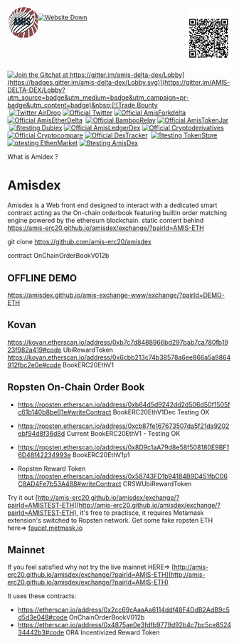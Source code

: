 <img align="left" src="https://github.com/amisolution/ERC20-AMIS/raw/master/amis-logo3.png" alt="amis-logo3"/>
<img align="right" src="https://github.com/amisolution/ERC20-AMIS/raw/master/images/AMIS-QRCODE.png" alt="AMIS-QRCODE" width="100"/>

[![Website Down](https://img.shields.io/badge/website-down-red.svg)](http://erc20-amis.amisolution.net/)&nbsp;
[![Join the Gitchat at https://gitter.im/amis-delta-dex/Lobby](https://badges.gitter.im/amis-delta-dex/Lobby.svg)](https://gitter.im/AMIS-DELTA-DEX/Lobby?utm_source=badge&utm_medium=badge&utm_campaign=pr-badge&utm_content=badge)&nbsp;[![Trade Bounty](https://img.shields.io/badge/trade-bounty-orange.svg)](https://github.com/amisolution/ERC20-AMIS/issues/)&nbsp;[![Twitter AirDrop](https://img.shields.io/badge/Twitter-Airdrop-red.svg)](https://twitter.com/AMIStoken_ERC20)&nbsp;[![Official Twitter](https://img.shields.io/badge/official-twitter-brightgreen.svg)](https://twitter.com/amis_erc20)&nbsp;[![Official AmisForkdelta](https://img.shields.io/badge/official-forkdelta-brightgreen.svg)](https://forkdelta.app/#!/trade/0x949bed886c739f1a3273629b3320db0c5024c719-ETH)
&nbsp;[![Official AmisEtherDelta](https://img.shields.io/badge/official-etherdelta-brightgreen.svg)](https://etherdelta.com/#0x949bed886c739f1a3273629b3320db0c5024c719-ETH)
&nbsp;[![Official BambooRelay](https://img.shields.io/badge/official-bamboorelay-brightgreen.svg)](https://bamboorelay.com/trade/AMIS-WETH)&nbsp;[![Official AmisTokenJar](https://img.shields.io/badge/official-tokenjar-brightgreen.svg)](https://tokenjar.io/amis)
&nbsp;[![ßtesting Dubiex](https://img.shields.io/badge/ßtesting-dubiex-yellow.svg)](https://dubiex.com/AMIS/ETH)&nbsp;[![Official AmisLedgerDex](https://img.shields.io/badge/official-ledgerdex-1330e3.svg)](https://app.ledgerdex.com/#/app/orders/maker-taker/AMIS/0x949bed886c739f1a3273629b3320db0c5024c719/WETH/0xc02aaa39b223fe8d0a0e5c4f27ead9083c756cc2
)&nbsp;[![Official Cryptoderivatives](https://img.shields.io/badge/official-cryptoderivatives-4330e7.svg)](https://cryptoderivatives.market/token/AMIS)&nbsp;[![Official Cryptocompare](https://img.shields.io/badge/official-cryptocompare-brightgreen.svg)](https://www.cryptocompare.com/coins/amis)&nbsp;[![Official DexTracker](https://img.shields.io/badge/official-dextracker-brightgreen.svg)](https://etherscan.io/dextracker?filter=&q=AMIS)
&nbsp;[![ßtesting TokenStore](https://img.shields.io/badge/ßtesting-TokenStore-yellow.svg)](https://token.store/trade/0x949bed886c739f1a3273629b3320db0c5024c719)
&nbsp;[![αtesting EthenMarket](https://img.shields.io/badge/αtesting-ethenmarket-lightgrey.svg)](https://ethen.market/949bed886c739f1a3273629b3320db0c5024c719)&nbsp;[![ßtesting AmisDex](https://img.shields.io/badge/ßtesting-amisdex-lightblue.svg)](https://amis-erc20.github.io/amisdex)

What is Amidex ?

# Amisdex

Amisdex is a Web front end designed to interact with a dedicated smart contract acting as the On-chain orderbook featuring builtin order matching engine powered by the ethereum blockchain. 
static content behind https://amis-erc20.github.io/amisdex/exchange/?pairId=AMIS-ETH

git clone https://github.com/amis-erc20/amisdex

contract OnChainOrderBookV012b

## OFFLINE DEMO

https://amisdex.github.io/amis-exchange-www/exchange/?pairId=DEMO-ETH

## Kovan
https://kovan.etherscan.io/address/0xb7c7d8488966bd297bab7ca780fb1923f982a419#code UbiRewardToken
https://kovan.etherscan.io/address/0x6cbb213c74b38578a6ee866a5a9864912fbc2e0e#code  BookERC20EthV1


## Ropsten On-Chain Order Book
- https://ropsten.etherscan.io/address/0xb64d5d9242dd2d506d50f1505fc61b140b8be61e#writeContract  BookERC20EthV1Dec Testing OK 

- https://ropsten.etherscan.io/address/0xcb87fe167673507da5f21da9202ebf94d8f36d8d Current BookERC20EthV1 - Testing OK

- https://ropsten.etherscan.io/address/0x8D9c1aA79d8e58f508180E9BF16D48f42234993e BookERC20EthV1p1

- Ropsten Reward Token
https://ropsten.etherscan.io/address/0x58743FD1b94184B9D451fbC06C8AD4Fe7b53A488#writeContract CRSWUbiRewardToken

Try it out [http://amis-erc20.github.io/amisdex/exchange/?pairId=AMISTEST-ETH](http://amis-erc20.github.io/amisdex/exchange/?pairId=AMISTEST-ETH), it's free to practisce, it requires Metamask extension's switched to Ropsten network. Get some fake ropsten ETH here=> [faucet.metmask.io](https://faucet.metmask.io)

## Mainnet

If you feel satisfied why not try the live mainnet HERE=> [http://amis-erc20.github.io/amisdex/exchange/?pairId=AMIS-ETH](http://amis-erc20.github.io/amisdex/exchange/?pairId=AMIS-ETH)

It uses these contracts:
- https://etherscan.io/address/0x2cc69cAaaAa6114ddf48F4DdB2AdB9c5d5d3e048#code OnChainOrderBookV012b  
- https://etherscan.io/address/0x4875ae0e3fdfb9779d92b4c7bc5ce852434442b3#code ORA Incentivized Reward Token
